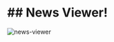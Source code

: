 # ## News Viewer!



![news-viewer](https://github.com/cocodori/react-book/tree/master/images/news-vierwer.git)